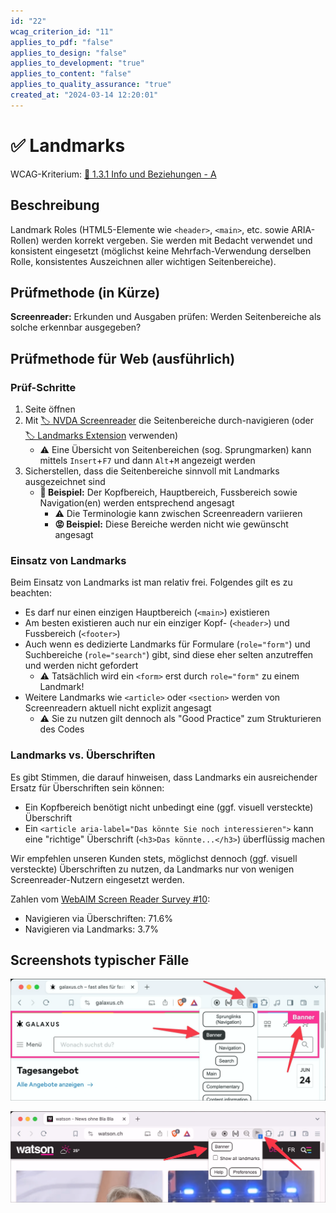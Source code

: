 ```yaml
---
id: "22"
wcag_criterion_id: "11"
applies_to_pdf: "false"
applies_to_design: "false"
applies_to_development: "true"
applies_to_content: "false"
applies_to_quality_assurance: "true"
created_at: "2024-03-14 12:20:01"
---
```


# ✅ Landmarks

WCAG-Kriterium: [📜 1.3.1 Info und Beziehungen - A](..)

## Beschreibung

Landmark Roles (HTML5-Elemente wie `<header>`, `<main>`, etc. sowie ARIA-Rollen) werden korrekt vergeben. Sie werden mit Bedacht verwendet und konsistent eingesetzt (möglichst keine Mehrfach-Verwendung derselben Rolle, konsistentes Auszeichnen aller wichtigen Seitenbereiche).

## Prüfmethode (in Kürze)

**Screenreader:** Erkunden und Ausgaben prüfen: Werden Seitenbereiche als solche erkennbar ausgegeben?

## Prüfmethode für Web (ausführlich)

### Prüf-Schritte

1. Seite öffnen
1. Mit [🏷️ NVDA Screenreader](/de/tags/nvda-screenreader) die Seitenbereiche durch-navigieren (oder [🏷️ Landmarks Extension](/de/tags/landmarks-extension) verwenden)
    - ⚠️ Eine Übersicht von Seitenbereichen (sog. Sprungmarken) kann mittels `Insert`+`F7` und dann `Alt`+`M` angezeigt werden
1. Sicherstellen, dass die Seitenbereiche sinnvoll mit Landmarks ausgezeichnet sind
    - **🙂 Beispiel:** Der Kopfbereich, Hauptbereich, Fussbereich sowie Navigation(en) werden entsprechend angesagt
        - ⚠️ Die Terminologie kann zwischen Screenreadern variieren
        - **😡 Beispiel:** Diese Bereiche werden nicht wie gewünscht angesagt

### Einsatz von Landmarks

Beim Einsatz von Landmarks ist man relativ frei. Folgendes gilt es zu beachten:

- Es darf nur einen einzigen Hauptbereich (`<main>`) existieren
- Am besten existieren auch nur ein einziger Kopf- (`<header>`) und Fussbereich (`<footer>`)
- Auch wenn es dedizierte Landmarks für Formulare (`role="form"`) und Suchbereiche (`role="search"`) gibt, sind diese eher selten anzutreffen und werden nicht gefordert
    - ⚠️ Tatsächlich wird ein `<form>` erst durch `role="form"` zu einem Landmark!
- Weitere Landmarks wie `<article>` oder `<section>` werden von Screenreadern aktuell nicht explizit angesagt
    - ⚠️ Sie zu nutzen gilt dennoch als "Good Practice" zum Strukturieren des Codes

### Landmarks vs. Überschriften

Es gibt Stimmen, die darauf hinweisen, dass Landmarks ein ausreichender Ersatz für Überschriften sein können:

- Ein Kopfbereich benötigt nicht unbedingt eine (ggf. visuell versteckte) Überschrift
- Ein `<article aria-label="Das könnte Sie noch interessieren">` kann eine "richtige" Überschrift (`<h3>Das könnte...</h3>`) überflüssig machen

Wir empfehlen unseren Kunden stets, möglichst dennoch (ggf. visuell versteckte) Überschriften zu nutzen, da Landmarks nur von wenigen Screenreader-Nutzern eingesetzt werden.

Zahlen vom [WebAIM Screen Reader Survey #10](https://webaim.org/projects/screenreadersurvey10/):

- Navigieren via Überschriften: 71.6%
- Navigieren via Landmarks: 3.7%

## Screenshots typischer Fälle

![Landmarks auf Galaxus](images/landmarks-auf-galaxus.png)

![Nur ein einziges Landmark auf Watson](images/nur-ein-einziges-landmark-auf-watson.png)
